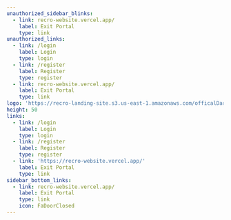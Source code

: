 ```yaml
---
unauthorized_sidebar_blinks:
  - link: recro-website.vercel.app/
    label: Exit Portal
    type: link
unauthorized_links:
  - link: /login
    label: Login
    type: login
  - link: /register
    label: Register
    type: register
  - link: recro-website.vercel.app/
    label: Exit Portal
    type: link
logo: 'https://recro-landing-site.s3.us-east-1.amazonaws.com/officalDarkLogo.png'
height: 50
links:
  - link: /login
    label: Login
    type: login
  - link: /register
    label: Register
    type: register
  - link: 'https://recro-website.vercel.app/'
    label: Exit Portal
    type: link
sidebar_bottom_links:
  - link: recro-website.vercel.app/
    label: Exit Portal
    type: link
    icon: FaDoorClosed
---
```


